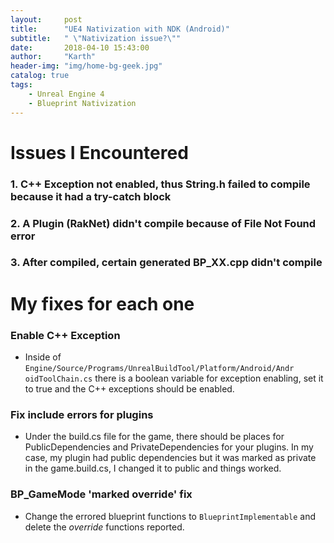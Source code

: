 ```yaml
---
layout:     post
title:      "UE4 Nativization with NDK (Android)"
subtitle:   " \"Nativization issue?\""
date:       2018-04-10 15:43:00
author:     "Karth"
header-img: "img/home-bg-geek.jpg"
catalog: true
tags:
    - Unreal Engine 4
    - Blueprint Nativization
---
```



# Issues I Encountered #
### 1. C++ Exception not enabled, thus String.h failed to compile because it had a try-catch block ###

### 2. A Plugin (RakNet) didn't compile because of File Not Found error ###

### 3. After compiled, certain generated BP_XX.cpp didn't compile ###

# My fixes for each one #

### Enable C++ Exception ###
- Inside of ```Engine/Source/Programs/UnrealBuildTool/Platform/Android/Andr                                                                oidToolChain.cs``` there is a boolean variable for exception enabling, set it to true and the C++ exceptions should be enabled.

### Fix include errors for plugins ###
- Under the build.cs file for the game, there should be places for PublicDependencies and PrivateDependencies for your plugins. In my case, my plugin had public dependencies but it was marked as private in the game.build.cs, I changed it to public and things worked.

### BP_GameMode 'marked override' fix ###
- Change the errored blueprint functions to ```BlueprintImplementable``` and delete the *override* functions reported.
